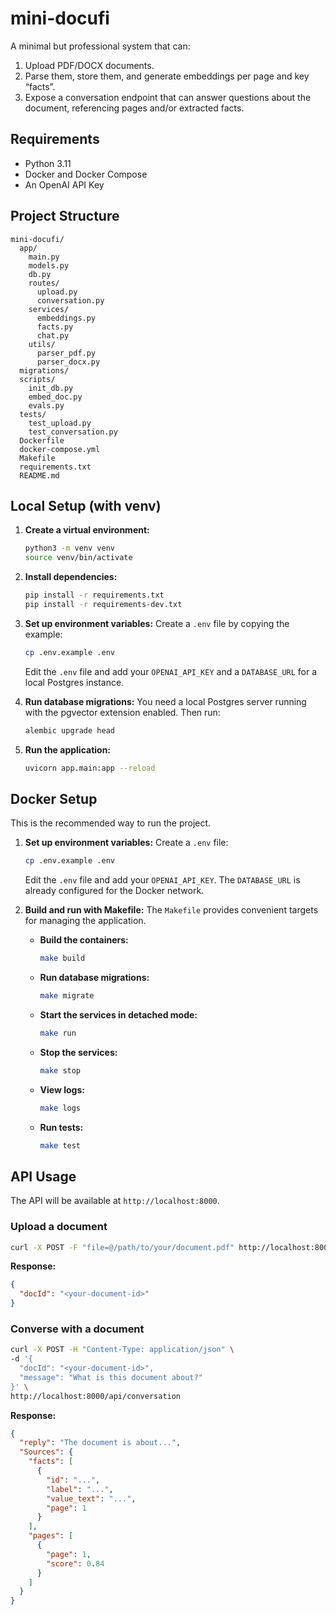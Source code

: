 # mini-docufi

A minimal but professional system that can:
1. Upload PDF/DOCX documents.
2. Parse them, store them, and generate embeddings per page and key “facts”.
3. Expose a conversation endpoint that can answer questions about the document, referencing pages and/or extracted facts.

## Requirements

- Python 3.11
- Docker and Docker Compose
- An OpenAI API Key

## Project Structure

```
mini-docufi/
  app/
    main.py
    models.py
    db.py
    routes/
      upload.py
      conversation.py
    services/
      embeddings.py
      facts.py
      chat.py
    utils/
      parser_pdf.py
      parser_docx.py
  migrations/
  scripts/
    init_db.py
    embed_doc.py
    evals.py
  tests/
    test_upload.py
    test_conversation.py
  Dockerfile
  docker-compose.yml
  Makefile
  requirements.txt
  README.md
```

## Local Setup (with venv)

1. **Create a virtual environment:**
   ```bash
   python3 -m venv venv
   source venv/bin/activate
   ```

2. **Install dependencies:**
   ```bash
   pip install -r requirements.txt
   pip install -r requirements-dev.txt
   ```

3. **Set up environment variables:**
   Create a `.env` file by copying the example:
   ```bash
   cp .env.example .env
   ```
   Edit the `.env` file and add your `OPENAI_API_KEY` and a `DATABASE_URL` for a local Postgres instance.

4. **Run database migrations:**
   You need a local Postgres server running with the pgvector extension enabled. Then run:
   ```bash
   alembic upgrade head
   ```

5. **Run the application:**
   ```bash
   uvicorn app.main:app --reload
   ```

## Docker Setup

This is the recommended way to run the project.

1. **Set up environment variables:**
   Create a `.env` file:
   ```bash
   cp .env.example .env
   ```
   Edit the `.env` file and add your `OPENAI_API_KEY`. The `DATABASE_URL` is already configured for the Docker network.

2. **Build and run with Makefile:**
   The `Makefile` provides convenient targets for managing the application.

   - **Build the containers:**
     ```bash
     make build
     ```

   - **Run database migrations:**
     ```bash
     make migrate
     ```

   - **Start the services in detached mode:**
     ```bash
     make run
     ```

   - **Stop the services:**
     ```bash
     make stop
     ```

   - **View logs:**
     ```bash
     make logs
     ```

   - **Run tests:**
     ```bash
     make test
     ```

## API Usage

The API will be available at `http://localhost:8000`.

### Upload a document

```bash
curl -X POST -F "file=@/path/to/your/document.pdf" http://localhost:8000/api/upload
```

**Response:**
```json
{
  "docId": "<your-document-id>"
}
```

### Converse with a document

```bash
curl -X POST -H "Content-Type: application/json" \
-d '{
  "docId": "<your-document-id>",
  "message": "What is this document about?"
}' \
http://localhost:8000/api/conversation
```

**Response:**
```json
{
  "reply": "The document is about...",
  "Sources": {
    "facts": [
      {
        "id": "...",
        "label": "...",
        "value_text": "...",
        "page": 1
      }
    ],
    "pages": [
      {
        "page": 1,
        "score": 0.84
      }
    ]
  }
}
```
